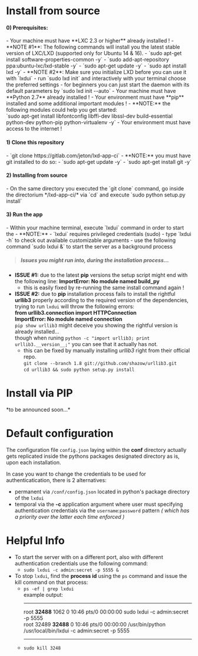 <h1>Install from source</h1> 

<h4>0) Prerequisites:</h4>
- Your machine must have **LXC 2.3 or higher** already installed !
    - **NOTE #1**: The following commands will install you the latest stable version of LXC/LXD (supported only for Ubuntu 14 & 16).
        - `sudo apt-get install software-properties-common -y`
        - `sudo add-apt-repository ppa:ubuntu-lxc/lxd-stable -y`
        - `sudo apt-get update -y`
        - `sudo apt install lxd -y`
    - **NOTE #2**: Make sure you initialize LXD before you can use it with `lxdui`
        - run `sudo lxd init` and interactively with your terminal choose the preferred settings
        - for beginners you can just start the daemon with its default parameters by `sudo lxd init --auto`
- Your machine must have **Python 2.7** already installed !
- Your environment must have **pip** installed and some additional important modules !
    - **NOTE:** the following modules could help you get started:<br />`sudo apt-get install libfontconfig libffi-dev libssl-dev build-essential python-dev python-pip python-virtualenv -y`
- Your environment must have access to the internet !

<h4>1) Clone this repository</h4>
- `git clone https://gitlab.com/jeton/lxd-app-ci`
    -  **NOTE:** you must have git installed to do so:
    - `sudo apt-get update -y`
    - `sudo apt-get install git -y`

<h4>2) Installing from source</h4>
- On the same directory you executed the `git clone` command, go inside the directorium */lxd-app-ci/* via `cd` and execute `sudo python setup.py install`
   

<h4>3) Run the app</h4>
- Within your machine terminal, execute `lxdui` command in order to start the
    - **NOTE:**
        - `lxdui` requires privileged credentials (sudo)
        - type `lxdui -h` to check out available customizable arguments
        - use the following command `sudo lxdui &` to start the server as a background process

> <h5>Issues you might run into, during the installation process...</h5>
- **ISSUE #1:** due to the latest **pip** versions the setup script might end with the following line: **ImportError: No module named build_py**
    - this is easily fixed by re-running the same install command again !
- **ISSUE #2:** due to **pip** installation process fails to install the rightful **urllib3** properly according to the required version of the dependencies, trying to run `lxdui` will throw the following errors:<br/>
**from urllib3.connection import HTTPConnection
<br/>ImportError: No module named connection**<br/>
    `pip show urllib3` might deceive you showing the rightful version is already installed...<br/>
    though when runing `python -c "import urllib3; print urllib3.__version__;"` you can see that it actually has not.
    - this can be fixed by manually installing *urllib3* right from their official repo.<br/>
    `git clone --branch 1.8 git://github.com/shazow/urllib3.git`<br/>
    `cd urllib3 && sudo python setup.py install`

<h1>Install via PIP</h1> 
*to be announced soon...*

<h1> Default configuration</h1>

The configuration file `config.json` laying within the **conf** directory actually gets replicated inside the pythons packages designated directory as is, upon each installation.

In case you want to change the credentials to be used for authenticatication, there is 2 alternatives:
- permanent via `/conf/config.json` located in python's package directory of the `lxdui`
- temporal via the **-c** application argument where user must specifying authentication credentials via the `username`:`password` pattern *( which has a priority over the latter each time enforced )*

<h1> Helpful Info</h1>

- To start the server with on a different port, also with different authentication credentials use the following command:
    - `sudo lxdui -c admin:secret -p 5555 &`
- To stop `lxdui`, find the **process id** using the `ps` command and issue the kill command on that process:
    -   `ps -ef | grep lxdui` <br/> example output:<hr/>
        root **32488**  1062  0 10:46 pts/0    00:00:00 sudo lxdui -c admin:secret -p 5555<br/>
        root 32489 **32488**  0 10:46 pts/0    00:00:00 /usr/bin/python /usr/local/bin/lxdui -c admin:secret -p 5555<hr/>
    - `sudo kill 3248`
    


